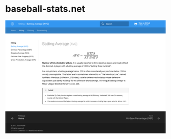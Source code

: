 # baseball-stats.net

![Batting Average](/docs/images/screenshots/avg.png?raw=true?v=1 "Batting Average")
